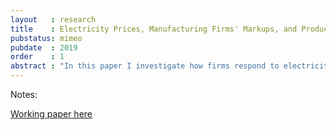 ```yaml
---
layout   : research
title    : Electricity Prices, Manufacturing Firms' Markups, and Productivity
pubstatus: mimeo
pubdate  : 2019
order    : 1
abstract : "In this paper I investigate how firms respond to electricity price shocks. Specifically, I employ a natural experiment, the 2004 Argentine energy crisis, and also variations in national energy prices interacted with shares of different fuels used at industry-level to study how electricity price shocks affect markups and productivity in Chilean manufacturing firms. In order to recover markups and productivity, I propose an extension to the literature on production function estimation that uses a proxy-variable approach, by adding additional factors into the productivity process. Preliminary results show that a 1% increase in electricity prices is related to a 1.6% decrease in markups, and 0.005% decrease in productivity. In other words, a 50% decrease in imports of Natural Gas, used to produce electricity in Chile, could be related with a 0.05% decrease in productivity and 12% decrease in markups."
---
```


Notes:

[Working paper here](http://luischanci.github.io/files/)

